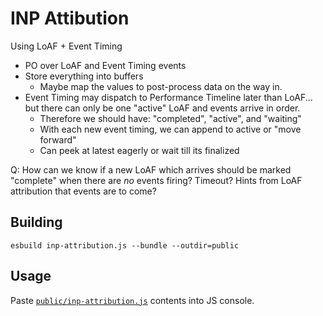# INP Attibution

Using LoAF + Event Timing

* PO over LoAF and Event Timing events
* Store everything into buffers
  * Maybe map the values to post-process data on the way in.
* Event Timing may dispatch to Performance Timeline later than LoAF... but there can only be one "active" LoAF and events arrive in order.
  * Therefore we should have: "completed", "active", and "waiting"
  * With each new event timing, we can append to active or "move forward"
  * Can peek at latest eagerly or wait till its finalized

Q: How can we know if a new LoAF which arrives should be marked "complete" when there are *no* events firing?  Timeout?  Hints from LoAF attribution that events are to come?

## Building

`esbuild inp-attribution.js --bundle --outdir=public`

## Usage

Paste [`public/inp-attribution.js`](public/inp-attribution.js) contents into JS console.

